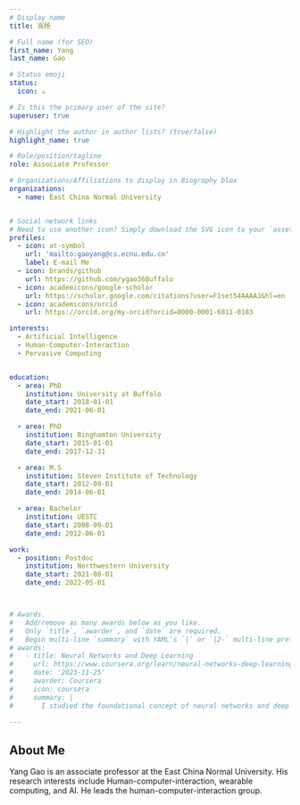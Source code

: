 ```yaml
---
# Display name
title: 高杨

# Full name (for SEO)
first_name: Yang
last_name: Gao

# Status emoji
status:
  icon: ☕️

# Is this the primary user of the site?
superuser: true

# Highlight the author in author lists? (true/false)
highlight_name: true

# Role/position/tagline
role: Associate Professor

# Organizations/Affiliations to display in Biography blox
organizations:
  - name: East China Normal University


# Social network links
# Need to use another icon? Simply download the SVG icon to your `assets/media/icons/` folder.
profiles:
  - icon: at-symbol
    url: 'mailto:gaoyang@cs.ecnu.edu.cn'
    label: E-mail Me
  - icon: brands/github
    url: https://github.com/ygao36Buffalo
  - icon: academicons/google-scholar
    url: https://scholar.google.com/citations?user=F1set54AAAAJ&hl=en
  - icon: academicons/orcid
    url: https://orcid.org/my-orcid?orcid=0000-0001-6811-0183

interests:
  - Artificial Intelligence
  - Human-Computer-Interaction
  - Pervasive Computing


education:
  - area: PhD
    institution: University at Buffalo
    date_start: 2018-01-01
    date_end: 2021-06-01

  - area: PhD
    institution: Binghamton University
    date_start: 2015-01-01
    date_end: 2017-12-31

  - area: M.S
    institution: Steven Institute of Technology
    date_start: 2012-09-01
    date_end: 2014-06-01

  - area: Bachelor
    institution: UESTC
    date_start: 2008-09-01
    date_end: 2012-06-01

work:
  - position: Postdoc
    institution: Northwestern University
    date_start: 2021-08-01
    date_end: 2022-05-01



# Awards.
#   Add/remove as many awards below as you like.
#   Only `title`, `awarder`, and `date` are required.
#   Begin multi-line `summary` with YAML's `|` or `|2-` multi-line prefix and indent 2 spaces below.
# awards:
#   - title: Neural Networks and Deep Learning
#     url: https://www.coursera.org/learn/neural-networks-deep-learning
#     date: '2023-11-25'
#     awarder: Coursera
#     icon: coursera
#     summary: |
#       I studied the foundational concept of neural networks and deep learning. By the end, I was familiar with the significant technological trends driving the rise of deep learning; build, train, and apply fully connected deep neural networks; implement efficient (vectorized) neural networks; identify key parameters in a neural network’s architecture; and apply deep learning to your own applications.
 
---
```


## About Me

Yang Gao is an associate professor at the East China Normal University. His research interests include Human-computer-interaction, wearable computing, and AI. He leads the human-computer-interaction group.